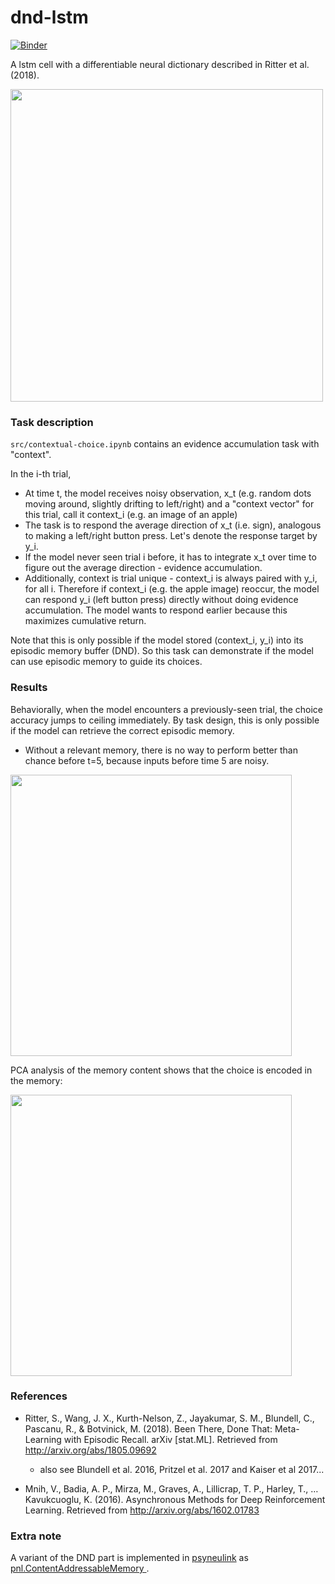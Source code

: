 # dnd-lstm

[![Binder](https://mybinder.org/badge_logo.svg)](https://mybinder.org/v2/gh/qihongl/dlstm-demo/master)

A lstm cell with a differentiable neural dictionary described in Ritter et al. (2018). 


<img src="https://github.com/qihongl/dnd-lstm/blob/master/figs/dnd-lstm-cell.png" width=500>


### Task description 

`src/contextual-choice.ipynb` contains an evidence accumulation task with "context". 

In the i-th trial,

- At time t, the model receives noisy observation, x_t (e.g. random dots moving around, slightly drifting to left/right)
and a "context vector" for this trial, call it context_i (e.g. an image of an apple)
- The task is to respond the average direction of x_t (i.e. sign), analogous to making a left/right button press. Let's denote the response target by y_i.  
- If the model never seen trial i before, it has to integrate x_t over time to figure out the average direction - evidence accumulation.
- Additionally, context is trial unique - context_i is always paired with y_i, for all i. Therefore if context_i (e.g. the apple image) reoccur, the model can respond y_i (left button press) directly without doing evidence accumulation. The model wants to respond earlier because this maximizes cumulative return. 

Note that this is only possible if the model stored (context_i, y_i) into its episodic memory buffer (DND). So this task can demonstrate if the model can use episodic memory to guide its choices. 

### Results

Behaviorally, when the model encounters a previously-seen trial, the choice accuracy jumps to ceiling immediately. By task design, this is only possible if the model can retrieve the correct episodic memory. 
- Without a relevant memory, there is no way to perform better than chance before t=5, because inputs before time 5 are noisy. 

<img src="https://github.com/qihongl/dnd-lstm/blob/master/figs/correct-rate.png" width=450>

PCA analysis of the memory content shows that the choice is encoded in the memory: 

<img src="https://github.com/qihongl/dnd-lstm/blob/master/figs/pc-v.png" width=450>


### References

- Ritter, S., Wang, J. X., Kurth-Nelson, Z., Jayakumar, S. M., Blundell, C., Pascanu, R., & Botvinick, M. (2018). Been There, Done That: Meta-Learning with Episodic Recall. arXiv [stat.ML]. Retrieved from http://arxiv.org/abs/1805.09692

    - also see Blundell et al. 2016, Pritzel et al. 2017 and Kaiser et al 2017... 

- Mnih, V., Badia, A. P., Mirza, M., Graves, A., Lillicrap, T. P., Harley, T., … Kavukcuoglu, K. (2016). Asynchronous Methods for Deep Reinforcement Learning. Retrieved from http://arxiv.org/abs/1602.01783


### Extra note 

A variant of the DND part is implemented in 
<a href="https://princetonuniversity.github.io/PsyNeuLink/">psyneulink</a> 
as 
<a href="https://princetonuniversity.github.io/PsyNeuLink/MemoryFunctions.html?highlight=dnd#psyneulink.core.components.functions.statefulfunctions.memoryfunctions.ContentAddressableMemory">
    pnl.ContentAddressableMemory
</a>
. 

